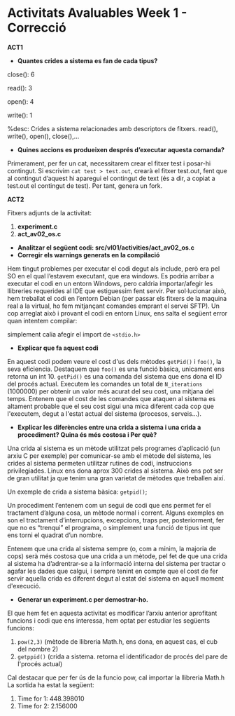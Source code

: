 # Activitats Avaluables Week 1 - Correcció

**ACT1**

* **Quantes crides a sistema es fan de cada tipus?**

 close(): 6

 read(): 3

 open(): 4

 write(): 1

 %desc: Crides a sistema relacionades amb descriptors de fitxers. read(), write(), open(), close(),…

* **Quines accions es produeixen després d’executar aquesta comanda?**

Primerament, per fer un cat, necessitarem crear el fitxer test i posar-hi contingut. Si escrivim ``cat test > test.out``, crearà el fitxer test.out, fent que al contingut d’aquest hi aparegui el contingut de text (és a dir, a copiat a test.out el contingut de test). Per tant, genera un fork.

**ACT2**

Fitxers adjunts de la activitat:

1. **experiment.c**
2. **act_av02_os.c**

* **Analitzar el següent codi: src/vl01/activities/act_av02_os.c**
* **Corregir els warnings generats en la compilació**

Hem tingut problemes per executar el codi degut als include, però era pel SO en el qual l’estavem executant, que era windows. Es podria arribar a executar el codi en un entorn Windows, pero caldria importar/afegir les llibreries requerides al IDE que estiguessim fent servir. Per sol·lucionar això, hem treballat el codi en l’entorn Debian (per passar els fitxers de la maquina real a la virtual, ho fem mitjançant comandes emprant el servei SFTP).
Un cop arreglat això i provant el codi en entorn Linux, ens salta el següent error quan intentem compilar:

simplement calia afegir el import de ``<stdio.h>``

* **Explicar que fa aquest codi**

En aquest codi podem veure el cost d'us dels mètodes ``getPid()`` i ``foo()``, la seva eficiencia. Destaquem que ``foo()`` es una funció bàsica, unicament ens retorna un int 10. ``getPid()`` es una comanda del sistema que ens dona el ID del procés actual. Executem les comandes un total de ``N_iterations`` (1000000) per obtenir un valor més acurat del seu cost, una mitjana del temps. Entenem que el cost de les comandes que ataquen al sistema es altament probable que el seu cost sigui una mica diferent cada cop que l'executem, degut a l'estat actual del sistema (procesos, serveis...). 

* **Explicar les diferències entre una crida a sistema i una crida a procediment? Quina és més costosa i Per què?**


Una crida al sistema es un mètode utilitzat pels programes d’aplicació (un arxiu C per exemple) per comunicar-se amb el mètode del sistema, les crides al sistema permeten utilitzar rutines de codi, instruccions privilegiades. Linux ens dona aprox 300 crides al sistema. Això ens pot ser de gran utilitat ja que tenim una gran varietat de mètodes que treballen així.

Un exemple de crida a sistema bàsica: ``getpid()``;

Un procediment l’entenem com un segui de codi que ens permet fer el tractament d’alguna cosa, un mètode normal i corrent. Alguns exemples en son el tractament d’interrupcions, excepcions, traps per, posteriorment, fer que no es “trenqui” el programa, o simplement una funció de tipus int que ens torni el quadrat d’un nombre.

Entenem que una crida al sistema sempre (o, com a mínim,  la majoria de cops) serà més costosa que una crida a un mètode, pel fet de que una crida al sistema ha d’adrentrar-se a la informació interna del sistema per tractar o agafar les dades que calgui, i sempre tenint en compte que el cost de fer servir aquella crida es diferent degut al estat del sistema en aquell moment d'execució.

* **Generar un experiment.c per demostrar-ho.**

El que hem fet en aquesta activitat es modificar l’arxiu anterior aprofitant funcions i codi que ens interessa, hem optat per estudiar les següents funcions:

1. ``pow(2,3)`` (mètode de llibreria Math.h, ens dona, en aquest cas, el cub del nombre 2)
2. ``getppid()`` (crida a sistema. retorna el identificador de procés del pare de l'procés actual)

Cal destacar que per fer ús de la funcio pow, cal importar la llibreria Math.h
La sortida ha estat la següent:

1. Time for 1: 448.398010
2. Time for 2: 2.156000